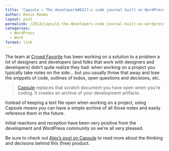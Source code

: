 ```yaml
---
title: 'Capsule — The developer&#8217;s code journal built on WordPress'
author: Devin Reams
layout: post
permalink: /2013/capsule-the-developers-code-journal-built-on-wordpress/
categories:
  - WordPress
  - Work
format: link
---
```

The team at [Crowd Favorite][1] has been working on a solution to a problem a lot of designers and developers (and folks that work with designers and developers) didn&#8217;t quite realize they had: when working on a project you typically take notes on the side&#8230; but you usually throw that away and lose the snippets of code, outlines of todos, open questions and decisions, etc.

> [Capsule][2] replaces that scratch document you have open when you&#8217;re coding. It creates an archive of your development artifacts. 

Instead of keeping a text file open when working on a project, using Capsule means you can have a simple archive of all those notes and easily reference them in the future.

Initial reactions and reception have been very positive from the development and WordPress community so we&#8217;re all very pleased.

Be sure to check out [Alex&#8217;s post on Capsule][3] to read more about the thinking and decisions behind this (free) product.

 [1]: http://crowdfavorite.com/
 [2]: http://crowdfavorite.com/capsule/
 [3]: http://alexking.org/blog/2013/04/24/capsule-the-developers-code-journal